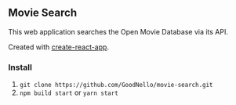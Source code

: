 ## Movie Search

This web application searches the Open Movie Database via its API.

Created with [create-react-app](https://github.com/facebook/create-react-app).

### Install

1.  `git clone https://github.com/GoodNello/movie-search.git`
2.  `npm build start` or `yarn start`
